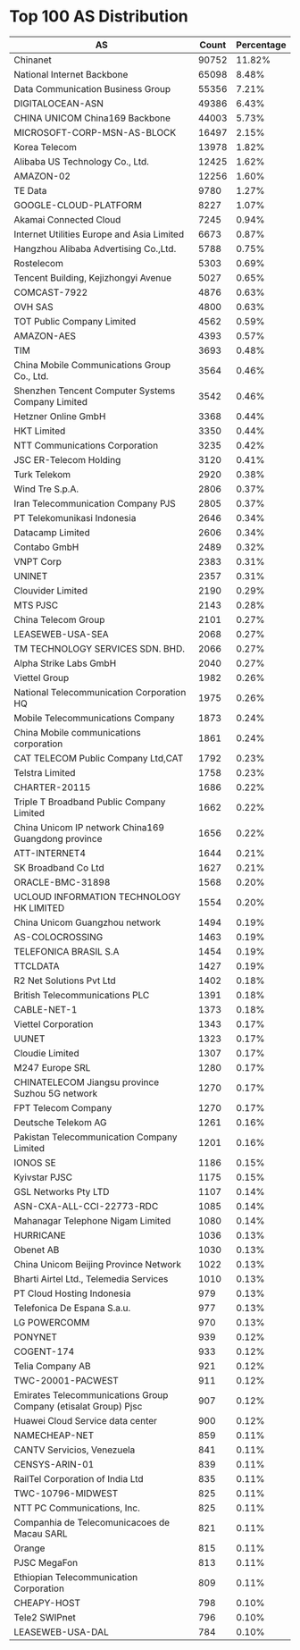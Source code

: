# Top 100 AS Distribution
| AS | Count | Percentage |
|----|----|----|
| Chinanet | 90752 | 11.82% |
| National Internet Backbone | 65098 | 8.48% |
| Data Communication Business Group | 55356 | 7.21% |
| DIGITALOCEAN-ASN | 49386 | 6.43% |
| CHINA UNICOM China169 Backbone | 44003 | 5.73% |
| MICROSOFT-CORP-MSN-AS-BLOCK | 16497 | 2.15% |
| Korea Telecom | 13978 | 1.82% |
| Alibaba US Technology Co., Ltd. | 12425 | 1.62% |
| AMAZON-02 | 12256 | 1.60% |
| TE Data | 9780 | 1.27% |
| GOOGLE-CLOUD-PLATFORM | 8227 | 1.07% |
| Akamai Connected Cloud | 7245 | 0.94% |
| Internet Utilities Europe and Asia Limited | 6673 | 0.87% |
| Hangzhou Alibaba Advertising Co.,Ltd. | 5788 | 0.75% |
| Rostelecom | 5303 | 0.69% |
| Tencent Building, Kejizhongyi Avenue | 5027 | 0.65% |
| COMCAST-7922 | 4876 | 0.63% |
| OVH SAS | 4800 | 0.63% |
| TOT Public Company Limited | 4562 | 0.59% |
| AMAZON-AES | 4393 | 0.57% |
| TIM | 3693 | 0.48% |
| China Mobile Communications Group Co., Ltd. | 3564 | 0.46% |
| Shenzhen Tencent Computer Systems Company Limited | 3542 | 0.46% |
| Hetzner Online GmbH | 3368 | 0.44% |
| HKT Limited | 3350 | 0.44% |
| NTT Communications Corporation | 3235 | 0.42% |
| JSC ER-Telecom Holding | 3120 | 0.41% |
| Turk Telekom | 2920 | 0.38% |
| Wind Tre S.p.A. | 2806 | 0.37% |
| Iran Telecommunication Company PJS | 2805 | 0.37% |
| PT Telekomunikasi Indonesia | 2646 | 0.34% |
| Datacamp Limited | 2606 | 0.34% |
| Contabo GmbH | 2489 | 0.32% |
| VNPT Corp | 2383 | 0.31% |
| UNINET | 2357 | 0.31% |
| Clouvider Limited | 2190 | 0.29% |
| MTS PJSC | 2143 | 0.28% |
| China Telecom Group | 2101 | 0.27% |
| LEASEWEB-USA-SEA | 2068 | 0.27% |
| TM TECHNOLOGY SERVICES SDN. BHD. | 2066 | 0.27% |
| Alpha Strike Labs GmbH | 2040 | 0.27% |
| Viettel Group | 1982 | 0.26% |
| National Telecommunication Corporation HQ | 1975 | 0.26% |
| Mobile Telecommunications Company | 1873 | 0.24% |
| China Mobile communications corporation | 1861 | 0.24% |
| CAT TELECOM Public Company Ltd,CAT | 1792 | 0.23% |
| Telstra Limited | 1758 | 0.23% |
| CHARTER-20115 | 1686 | 0.22% |
| Triple T Broadband Public Company Limited | 1662 | 0.22% |
| China Unicom IP network China169 Guangdong province | 1656 | 0.22% |
| ATT-INTERNET4 | 1644 | 0.21% |
| SK Broadband Co Ltd | 1627 | 0.21% |
| ORACLE-BMC-31898 | 1568 | 0.20% |
| UCLOUD INFORMATION TECHNOLOGY HK LIMITED | 1554 | 0.20% |
| China Unicom Guangzhou network | 1494 | 0.19% |
| AS-COLOCROSSING | 1463 | 0.19% |
| TELEFONICA BRASIL S.A | 1454 | 0.19% |
| TTCLDATA | 1427 | 0.19% |
| R2 Net Solutions Pvt Ltd | 1402 | 0.18% |
| British Telecommunications PLC | 1391 | 0.18% |
| CABLE-NET-1 | 1373 | 0.18% |
| Viettel Corporation | 1343 | 0.17% |
| UUNET | 1323 | 0.17% |
| Cloudie Limited | 1307 | 0.17% |
| M247 Europe SRL | 1280 | 0.17% |
| CHINATELECOM Jiangsu province Suzhou 5G network | 1270 | 0.17% |
| FPT Telecom Company | 1270 | 0.17% |
| Deutsche Telekom AG | 1261 | 0.16% |
| Pakistan Telecommunication Company Limited | 1201 | 0.16% |
| IONOS SE | 1186 | 0.15% |
| Kyivstar PJSC | 1175 | 0.15% |
| GSL Networks Pty LTD | 1107 | 0.14% |
| ASN-CXA-ALL-CCI-22773-RDC | 1085 | 0.14% |
| Mahanagar Telephone Nigam Limited | 1080 | 0.14% |
| HURRICANE | 1036 | 0.13% |
| Obenet AB | 1030 | 0.13% |
| China Unicom Beijing Province Network | 1022 | 0.13% |
| Bharti Airtel Ltd., Telemedia Services | 1010 | 0.13% |
| PT Cloud Hosting Indonesia | 979 | 0.13% |
| Telefonica De Espana S.a.u. | 977 | 0.13% |
| LG POWERCOMM | 970 | 0.13% |
| PONYNET | 939 | 0.12% |
| COGENT-174 | 933 | 0.12% |
| Telia Company AB | 921 | 0.12% |
| TWC-20001-PACWEST | 911 | 0.12% |
| Emirates Telecommunications Group Company (etisalat Group) Pjsc | 907 | 0.12% |
| Huawei Cloud Service data center | 900 | 0.12% |
| NAMECHEAP-NET | 859 | 0.11% |
| CANTV Servicios, Venezuela | 841 | 0.11% |
| CENSYS-ARIN-01 | 839 | 0.11% |
| RailTel Corporation of India Ltd | 835 | 0.11% |
| TWC-10796-MIDWEST | 825 | 0.11% |
| NTT PC Communications, Inc. | 825 | 0.11% |
| Companhia de Telecomunicacoes de Macau SARL | 821 | 0.11% |
| Orange | 815 | 0.11% |
| PJSC MegaFon | 813 | 0.11% |
| Ethiopian Telecommunication Corporation | 809 | 0.11% |
| CHEAPY-HOST | 798 | 0.10% |
| Tele2 SWIPnet | 796 | 0.10% |
| LEASEWEB-USA-DAL | 784 | 0.10% |

